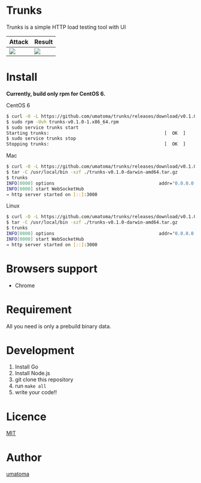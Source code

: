# Trunks
Trunks is a simple HTTP load testing tool with UI

| Attack | Result |
| ------ | ------ |
| ![](https://user-images.githubusercontent.com/7200238/73227310-82a62000-41b6-11ea-9dc8-fd6a7d9364ea.png) | ![](https://user-images.githubusercontent.com/7200238/73227311-82a62000-41b6-11ea-8fea-d9e77acf87ce.png) |

# Install
**Currently, build only rpm for CentOS 6.**

CentOS 6
```bash
$ curl -O -L https://github.com/umatoma/trunks/releases/download/v0.1.0/trunks-v0.1.0-1.x86_64.rpm
$ sudo rpm -Uvh trunks-v0.1.0-1.x86_64.rpm
$ sudo service trunks start
Starting trunks:                                           [  OK  ]
$ sudo service trunks stop
Stopping trunks:                                           [  OK  ]
```

Mac
```bash
$ curl -O -L https://github.com/umatoma/trunks/releases/download/v0.1.0/trunks-v0.1.0-darwin-amd64.tar.gz
$ tar -C /usr/local/bin -xzf ./trunks-v0.1.0-darwin-amd64.tar.gz
$ trunks
INFO[0000] options                                       addr="0.0.0.0:3000" results=results
INFO[0000] start WebSocketHub
⇛ http server started on [::]:3000
```

Linux
```bash
$ curl -O -L https://github.com/umatoma/trunks/releases/download/v0.1.0/trunks-v0.1.0-linux-amd64.tar.gz
$ tar -C /usr/local/bin -xzf ./trunks-v0.1.0-darwin-amd64.tar.gz
$ trunks
INFO[0000] options                                       addr="0.0.0.0:3000" results=results
INFO[0000] start WebSocketHub
⇛ http server started on [::]:3000
```

# Browsers support
- Chrome

# Requirement
All you need is only a prebuild binary data.

# Development
1. Install Go
2. Install Node.js
3. git clone this repository
4. run `make all`
5. write your code!!

# Licence
[MIT](https://github.com/umatoma/trunks/blob/master/LICENSE)

# Author
[umatoma](github.com/umatoma)
